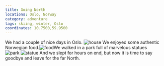 ```yaml
---
title: Going North
locations: Oslo, Norway
category: adventure
tags: skiing, winter, Oslo
coordinates: 10.7500,59.9500
---
```

We had a couple of nice days in Oslo.
![house](https://www.dropbox.com/s/hk5cldf2u9mv4j5/IMG_20150226_200140~2.jpg?dl=0)
We enjoyed some authentic Norwegian food.![food](https://www.dropbox.com/s/q5w05al7hjc68uj/IMG_20150226_183727~2.jpg?dl=0)We walked in a park full of marvelous statues
![park](https://www.dropbox.com/s/9h4lb0bgkpl2qt8/IMG_20150227_155257.jpg?dl=0)
![statue](https://www.dropbox.com/s/1b0uzcebart4q3w/IMG_20150227_154942~2.jpg?dl=0)
And we slept for hours on end, but now it is time to say goodbye and leave for the far North.
